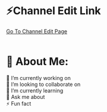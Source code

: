 # ⚡Channel Edit Link
[Go To Channel Edit Page](https://channeleditor.github.io/LG/)
<br><br>
# 💫 About Me:
🔭 I’m currently working on<br>
👯 I’m looking to collaborate on<br>
🌱 I’m currently learning<br>
💬 Ask me about<br>
⚡ Fun fact
